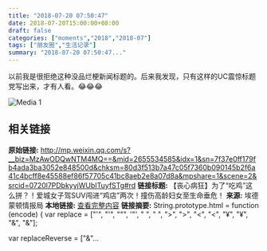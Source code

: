 ```yaml
---
title: "2018-07-20 07:50:47"
date: 2018-07-20T15:00:00+08:00
draft: false
categories: ["moments","2018","2018-07"]
tags: ["朋友圈","生活记录"]
summary: "2018-07-20 07:50:47..."
---
```


以前我是很拒绝这种没品烂梗新闻标题的。后来我发现，只有这样的UC震惊标题党写出来，才有人看。😂😂😂

![Media 1](/Moments/photos/2018-07-20/201807200750470.jpg)

## 相关链接

**原始链接:** http://mp.weixin.qq.com/s?__biz=MzAwODQwNTM4MQ==&mid=2655534585&idx=1&sn=7f37e0ff179fb4ada3ba3052e848500d&chksm=80d3f513b7a47c05f7360b090145b2f6a41c4bcff8e45588ef86f57705c41bc8aeb2e8a07d8a&mpshare=1&scene=2&srcid=0720l7PDbkyyjWUbITuyfSTg#rd
**链接标题:** 【丧心病狂】为了“吃鸡”这么拼？！爱城女子驾SUV闯进“鸡店”两次！撞伤高龄妇女至生命垂危！
**来源:** 埃德蒙顿情报局
**本地链接:** [查看完整内容](/link_content/2018/07/2018-07-20-5/link_content/)
**链接摘要:** String.prototype.html = function (encode) {
  var replace = ["&#39;", "'", "&quot;", '"', "&nbsp;", " ", "&gt;", ">", "&lt;", "<", "&yen;", "¥", "&amp;", "&"];
 
 
 
 
 
  
  var replaceReverse = ["&"...

